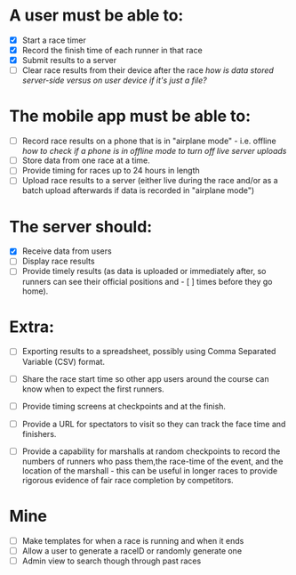 # A user must be able to:
- [X] Start a race timer
- [X] Record the finish time of each runner in that race
- [X] Submit results to a server
- [ ] Clear race results from their device after the race
*how is data stored server-side versus on user device if it's just a file?*

# The mobile app must be able to:
- [ ] Record race results on a phone that is in "airplane mode" - i.e. offline
*how to check if a phone is in offline mode to turn off live server uploads*
- [ ] Store data from one race at a time.
- [ ] Provide timing for races up to 24 hours in length
- [ ] Upload race results to a server (either live during the race and/or as a batch upload afterwards if data is recorded in "airplane mode")

# The server should:
- [X] Receive data from users
- [ ] Display race results
- [ ] Provide timely results (as data is uploaded or immediately after, so runners can see their official positions and - [ ] times before they go home).

# Extra:
 - [ ] Exporting results to a spreadsheet, possibly using Comma Separated Variable (CSV) format.
 - [ ] Share the race start time so other app users around the course can know when to expect the first runners.
 - [ ] Provide timing screens at checkpoints and at the finish.
 - [ ] Provide a URL for spectators to visit so they can track the face time and finishers.
 - [ ] Provide a capability for marshalls at random checkpoints to record the numbers of runners who pass them,the race-time of the event, and the location of the marshall - this can be useful in longer races to provide rigorous evidence of fair race completion by competitors. 


# Mine
- [ ] Make templates for when a race is running and when it ends
 - [ ] Allow a user to generate a raceID or randomly generate one
 - [ ] Admin view to search though through past races